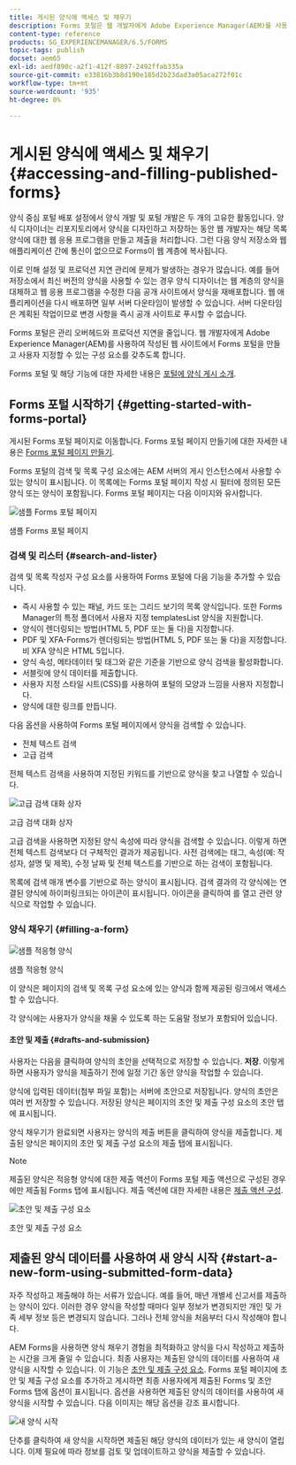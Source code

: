 ```yaml
---
title: 게시된 양식에 액세스 및 채우기
description: Forms 포털은 웹 개발자에게 Adobe Experience Manager(AEM)를 사용하여 작성된 웹 사이트에서 Forms 포털을 만들고 사용자 지정할 수 있는 구성 요소를 제공합니다.
content-type: reference
products: SG_EXPERIENCEMANAGER/6.5/FORMS
topic-tags: publish
docset: aem65
exl-id: aedf890c-a2f1-412f-8897-2492ffab335a
source-git-commit: e33816b3b8d190e185d2b23dad3a05aca272f01c
workflow-type: tm+mt
source-wordcount: '935'
ht-degree: 0%

---
```


# 게시된 양식에 액세스 및 채우기{#accessing-and-filling-published-forms}

양식 중심 포털 배포 설정에서 양식 개발 및 포털 개발은 두 개의 고유한 활동입니다. 양식 디자이너는 리포지토리에서 양식을 디자인하고 저장하는 동안 웹 개발자는 해당 목록 양식에 대한 웹 응용 프로그램을 만들고 제출을 처리합니다. 그런 다음 양식 저장소와 웹 애플리케이션 간에 통신이 없으므로 Forms이 웹 계층에 복사됩니다.

이로 인해 설정 및 프로덕션 지연 관리에 문제가 발생하는 경우가 많습니다. 예를 들어 저장소에서 최신 버전의 양식을 사용할 수 있는 경우 양식 디자이너는 웹 계층의 양식을 대체하고 웹 응용 프로그램을 수정한 다음 공개 사이트에서 양식을 재배포합니다. 웹 애플리케이션을 다시 배포하면 일부 서버 다운타임이 발생할 수 있습니다. 서버 다운타임은 계획된 작업이므로 변경 사항을 즉시 공개 사이트로 푸시할 수 없습니다.

Forms 포털은 관리 오버헤드와 프로덕션 지연을 줄입니다. 웹 개발자에게 Adobe Experience Manager(AEM)를 사용하여 작성된 웹 사이트에서 Forms 포털을 만들고 사용자 지정할 수 있는 구성 요소를 갖추도록 합니다.

Forms 포털 및 해당 기능에 대한 자세한 내용은 [포털에 양식 게시 소개](/help/forms/using/introduction-publishing-forms.md).

## Forms 포털 시작하기 {#getting-started-with-forms-portal}

게시된 Forms 포털 페이지로 이동합니다. Forms 포털 페이지 만들기에 대한 자세한 내용은 [Forms 포털 페이지 만들기](../../forms/using/creating-form-portal-page.md).

Forms 포털의 검색 및 목록 구성 요소에는 AEM 서버의 게시 인스턴스에서 사용할 수 있는 양식이 표시됩니다. 이 목록에는 Forms 포털 페이지 작성 시 필터에 정의된 모든 양식 또는 양식이 포함됩니다. Forms 포털 페이지는 다음 이미지와 유사합니다.

![샘플 Forms 포털 페이지 ](assets/forms-portal-page.png)

샘플 Forms 포털 페이지

### 검색 및 리스터 {#search-and-lister}

검색 및 목록 작성자 구성 요소를 사용하여 Forms 포털에 다음 기능을 추가할 수 있습니다.

* 즉시 사용할 수 있는 패널, 카드 또는 그리드 보기의 목록 양식입니다. 또한 Forms Manager의 특정 폴더에서 사용자 지정 templatesList 양식을 지원합니다.
* 양식이 렌더링되는 방법(HTML 5, PDF 또는 둘 다)을 지정합니다.
* PDF 및 XFA-Forms가 렌더링되는 방법(HTML 5, PDF 또는 둘 다)을 지정합니다. 비 XFA 양식은 HTML 5입니다.
* 양식 속성, 메타데이터 및 태그와 같은 기준을 기반으로 양식 검색을 활성화합니다.
* 서블릿에 양식 데이터를 제출합니다.
* 사용자 지정 스타일 시트(CSS)를 사용하여 포털의 모양과 느낌을 사용자 지정합니다.
* 양식에 대한 링크를 만듭니다.

다음 옵션을 사용하여 Forms 포털 페이지에서 양식을 검색할 수 있습니다.

* 전체 텍스트 검색
* 고급 검색

전체 텍스트 검색을 사용하여 지정된 키워드를 기반으로 양식을 찾고 나열할 수 있습니다.

![고급 검색 대화 상자](assets/search-panel.png)

고급 검색 대화 상자

고급 검색을 사용하면 지정된 양식 속성에 따라 양식을 검색할 수 있습니다. 이렇게 하면 전체 텍스트 검색보다 더 구체적인 결과가 제공됩니다. 사전 검색에는 태그, 속성(예: 작성자, 설명 및 제목), 수정 날짜 및 전체 텍스트를 기반으로 하는 검색이 포함됩니다.

목록에 검색 매개 변수를 기반으로 하는 양식이 표시됩니다. 검색 결과의 각 양식에는 연결된 양식에 하이퍼링크되는 아이콘이 표시됩니다. 아이콘을 클릭하여 를 열고 관련 양식으로 작업할 수 있습니다.

### 양식 채우기 {#filling-a-form}

![샘플 적응형 양식](assets/filling_a_form.png)

샘플 적응형 양식

이 양식은 페이지의 검색 및 목록 구성 요소에 있는 양식과 함께 제공된 링크에서 액세스할 수 있습니다.

각 양식에는 사용자가 양식을 채울 수 있도록 하는 도움말 정보가 포함되어 있습니다.

#### 초안 및 제출 {#drafts-and-submission}

사용자는 다음을 클릭하여 양식의 초안을 선택적으로 저장할 수 있습니다. **저장**. 이렇게 하면 사용자가 양식을 제출하기 전에 일정 기간 동안 양식을 작업할 수 있습니다.

양식에 입력된 데이터(첨부 파일 포함)는 서버에 초안으로 저장됩니다. 양식의 초안은 여러 번 저장할 수 있습니다. 저장된 양식은 페이지의 초안 및 제출 구성 요소의 초안 탭에 표시됩니다.

양식 채우기가 완료되면 사용자는 양식의 제출 버튼을 클릭하여 양식을 제출합니다. 제출된 양식은 페이지의 초안 및 제출 구성 요소의 제출 탭에 표시됩니다.

>[!NOTE]
>
>제출된 양식은 적응형 양식에 대한 제출 액션이 Forms 포털 제출 액션으로 구성된 경우에만 제출됨 Forms 탭에 표시됩니다. 제출 액션에 대한 자세한 내용은 [제출 액션 구성](../../forms/using/configuring-submit-actions.md).

![초안 및 제출 구성 요소](assets/draft-submission.png)

초안 및 제출 구성 요소

## 제출된 양식 데이터를 사용하여 새 양식 시작 {#start-a-new-form-using-submitted-form-data}

자주 작성하고 제출해야 하는 서류가 있습니다. 예를 들어, 매년 개별세 신고서를 제출하는 양식이 있다. 이러한 경우 양식을 작성할 때마다 일부 정보가 변경되지만 개인 및 가족 세부 정보 등은 변경되지 않습니다. 그러나 전체 양식을 처음부터 다시 작성해야 합니다.

AEM Forms을 사용하면 양식 채우기 경험을 최적화하고 양식을 다시 작성하고 제출하는 시간을 크게 줄일 수 있습니다. 최종 사용자는 제출된 양식의 데이터를 사용하여 새 양식을 시작할 수 있습니다. 이 기능은 [초안 및 제출 구성 요소](../../forms/using/draft-submission-component.md). Forms 포털 페이지에 초안 및 제출 구성 요소를 추가하고 게시하면 최종 사용자에게 제출된 Forms 및 초안 Forms 탭에 옵션이 표시됩니다. 옵션을 사용하면 제출된 양식의 데이터를 사용하여 새 양식을 시작할 수 있습니다. 다음 이미지는 해당 옵션을 강조 표시합니다.

![새 양식 시작](assets/start-a-new-form.png)

단추를 클릭하여 새 양식을 시작하면 제출된 해당 양식의 데이터가 있는 새 양식이 열립니다. 이제 필요에 따라 정보를 검토 및 업데이트하고 양식을 제출할 수 있습니다.
